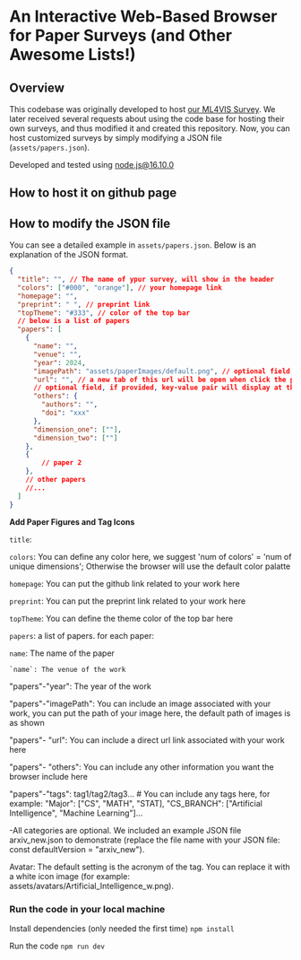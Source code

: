 # An Interactive Web-Based Browser for Paper Surveys (and Other Awesome Lists!)

## Overview

This codebase was originally developed to host [our ML4VIS Survey](https://ml4vis.github.io). 
We later received several requests about using the code base for hosting their own surveys, and thus modified it and created this repository. 
Now, you can host customized surveys by simply modifying a JSON file (`assets/papers.json`).

Developed and tested using node.js@16.10.0

## How to host it on github page


## How to modify the JSON file

You can see a detailed example in `assets/papers.json`.
Below is an explanation of the JSON format.

```json
{
  "title": "", // The name of ypur survey, will show in the header
  "colors": ["#000", "orange"], // your homepage link
  "homepage": "",
  "preprint": " ", // preprint link
  "topTheme": "#333", // color of the top bar
  // below is a list of papers
  "papers": [
    {
      "name": "",
      "venue": "",
      "year": 2024,
      "imagePath": "assets/paperImages/default.png", // optional field, if provided, show the image inside the paper card
      "url": "", // a new tab of this url will be open when click the paper card
      // optional field, if provided, key-value pair will display at the bottom of the paper card
      "others": {
        "authors": "",
        "doi": "xxx"
      },
      "dimension_one": [""],
      "dimension_two": [""]
    },
    {
        // paper 2
    },
    // other papers
    //...
  ]
}
```

**Add Paper Figures and Tag Icons**

`title`: 

`colors`: You can define any color here, we suggest 'num of colors' = 'num of unique dimensions'; Otherwise the browser will use the default color palatte

`homepage`: You can put the github link related to your work here

`preprint`: You can put the preprint link related to your work here

`topTheme`: You can define the theme color of the top bar here

`papers`: a list of papers. for each paper:
   
`name`: The name of the paper

    `name`: The venue of the work

"papers"-"year": The year of the work

"papers"-"imagePath": You can include an image associated with your work, you can put the path of your image here, the default path of images is as shown

"papers"- "url": You can include a direct url link associated with your work here

"papers"- "others": You can include any other information you want the browser include here

"papers"-"tags": tag1/tag2/tag3... # You can include any tags here, for example: "Major": ["CS", "MATH", "STAT], "CS_BRANCH": ["Artificial Intelligence", "Machine Learning"]...

-All categories are optional. We included an example JSON file arxiv_new.json to demonstrate (replace the file name with your JSON file: const defaultVersion = "arxiv_new").

Avatar: 
The default setting is the acronym of the tag. You can replace it with a white icon image (for example: assets/avatars/Artificial_Intelligence_w.png).


### Run the code in your local machine


Install dependencies (only needed the first time)
```npm install```

Run the code
```npm run dev```
